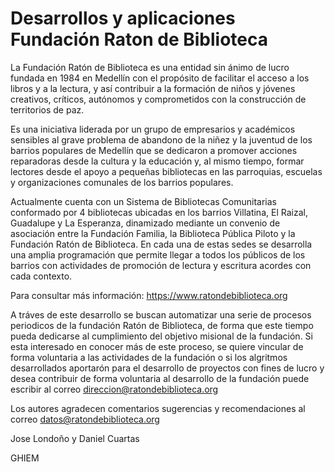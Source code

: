 
# Desarrollos y aplicaciones Fundación Raton de Biblioteca

La Fundación Ratón de Biblioteca es una entidad sin ánimo de lucro fundada en 1984 en Medellín con el propósito de facilitar el acceso a los libros y a la lectura, y así contribuir a la formación de niños y jóvenes creativos, críticos, autónomos y comprometidos con la construcción de territorios de paz.

Es una iniciativa liderada por un grupo de empresarios y académicos sensibles al grave problema de abandono de la niñez y la juventud de los barrios populares de Medellín que se dedicaron a promover acciones reparadoras desde la cultura y la educación y, al mismo tiempo, formar lectores desde el apoyo a pequeñas bibliotecas en las parroquias, escuelas y organizaciones comunales de los barrios populares.
 
Actualmente cuenta con un Sistema de Bibliotecas Comunitarias conformado por 4 bibliotecas ubicadas en los barrios Villatina, El Raizal, Guadalupe y La Esperanza, dinamizado mediante un convenio de asociación entre la Fundación Familia, la Biblioteca Pública Piloto y la Fundación Ratón de Biblioteca. En cada una de estas sedes se desarrolla una amplia programación que permite llegar a todos los públicos de los barrios con actividades de promoción de lectura y escritura acordes con cada contexto.

Para consultar más información: https://www.ratondebiblioteca.org

A tráves de este desarrollo se buscan automatizar una serie de procesos periodicos de la fundación Ratón de Biblioteca, de forma que este tiempo pueda dedicarse al cumplimiento del objetivo misional de la fundación. Si esta interesado en conocer más de este proceso, se quiere vincular de forma voluntaria a las actividades de la fundación o si los algritmos desarrollados aportarón para el desarrollo de proyectos con fines de lucro y desea contribuir de forma voluntaria al desarrollo de la fundación puede escribir al correo direccion@ratondebiblioteca.org

Los autores agradecen comentarios sugerencias y recomendaciones al correo datos@ratondebiblioteca.org


Jose Londoño y Daniel Cuartas

GHIEM



